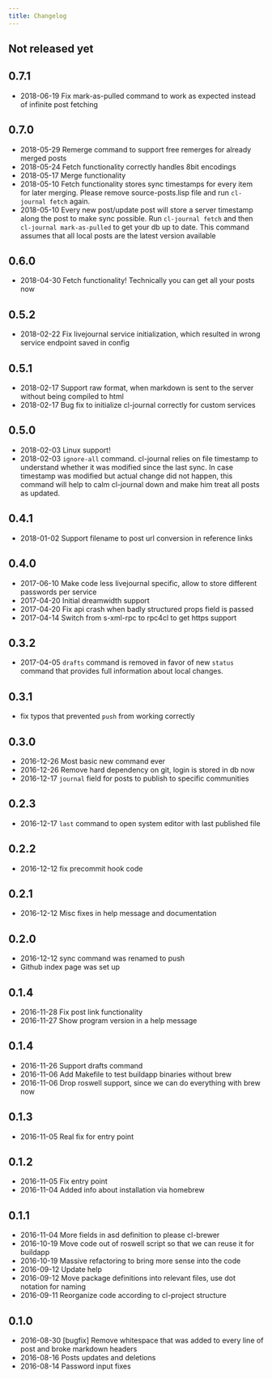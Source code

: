 ```yaml
---
title: Changelog
---
```


## Not released yet

## 0.7.1

* 2018-06-19 Fix mark-as-pulled command to work as expected instead of infinite post fetching

## 0.7.0

* 2018-05-29 Remerge command to support free remerges for already merged posts
* 2018-05-24 Fetch functionality correctly handles 8bit encodings
* 2018-05-17 Merge functionality
* 2018-05-10 Fetch functionality stores sync timestamps for every item for later
  merging. Please remove source-posts.lisp file and run `cl-journal fetch` again.
* 2018-05-10 Every new post/update post will store a server timestamp along the post
  to make sync possible. Run `cl-journal fetch` and then `cl-journal mark-as-pulled`
  to get your db up to date. This command assumes that all local posts are the
  latest version available

## 0.6.0

* 2018-04-30 Fetch functionality! Technically you can get all your posts now

## 0.5.2

* 2018-02-22 Fix livejournal service initialization, which resulted in wrong service endpoint saved in config

## 0.5.1

* 2018-02-17 Support raw format, when markdown is sent to the server without being compiled to html
* 2018-02-17 Bug fix to initialize cl-journal correctly for custom services

## 0.5.0

* 2018-02-03 Linux support!
* 2018-02-03 `ignore-all` command. cl-journal relies on file timestamp to understand
  whether it was modified since the last sync. In case timestamp was
  modified but actual change did not happen, this command will help
  to calm cl-journal down and make him treat all posts as updated.

## 0.4.1

* 2018-01-02 Support filename to post url conversion in reference links

## 0.4.0

* 2017-06-10 Make code less livejournal specific, allow to store different passwords per service
* 2017-04-20 Initial dreamwidth support
* 2017-04-20 Fix api crash when badly structured props field is passed
* 2017-04-14 Switch from s-xml-rpc to rpc4cl to get https support

## 0.3.2

* 2017-04-05 `drafts` command is removed in favor of new `status` command that provides full information about local changes.

## 0.3.1

* fix typos that prevented `push` from working correctly

## 0.3.0

* 2016-12-26 Most basic new command ever
* 2016-12-26 Remove hard dependency on git, login is stored in db now
* 2016-12-17 `journal` field for posts to publish to specific communities

## 0.2.3

* 2016-12-17 `last` command to open system editor with last published file

## 0.2.2

* 2016-12-12 fix precommit hook code

## 0.2.1

* 2016-12-12 Misc fixes in help message and documentation

## 0.2.0

* 2016-12-12 sync command was renamed to push
* Github index page was set up

## 0.1.4

* 2016-11-28 Fix post link functionality
* 2016-11-27 Show program version in a help message

## 0.1.4

* 2016-11-26 Support drafts command
* 2016-11-06 Add Makefile to test buildapp binaries without brew
* 2016-11-06 Drop roswell support, since we can do everything with brew now

## 0.1.3

* 2016-11-05 Real fix for entry point

## 0.1.2

* 2016-11-05 Fix entry point
* 2016-11-04 Added info about installation via homebrew

## 0.1.1

* 2016-11-04 More fields in asd definition to please cl-brewer
* 2016-10-19 Move code out of roswell script so that we can reuse it for buildapp
* 2016-10-19 Massive refactoring to bring more sense into the code
* 2016-09-12 Update help
* 2016-09-12 Move package definitions into relevant files, use dot notation for naming
* 2016-09-11 Reorganize code according to cl-project structure

## 0.1.0

* 2016-08-30 [bugfix] Remove whitespace that was added to every line of post and broke markdown headers
* 2016-08-16 Posts updates and deletions
* 2016-08-14 Password input fixes
